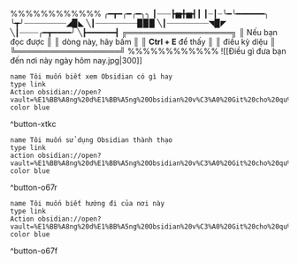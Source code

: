 %%%%%%%%%%%%
╭━┳━╭━╭━╮╮
┃┈┈┈┣▅╋▅┫┃
┃┈┃┈╰━╰━━━━━━╮
╰┳╯┈┈┈┈┈┈┈┈┈◢▉◣
╲┃┈┈┈┈┈┈┈┈┈▉▉▉
╲┃┈┈┈┈┈┈┈┈┈◥▉◤
╲┃┈┈┈┈╭━┳━━━━╯
╲┣━━━━━━┫
╔═══════════════════╗
║  Nếu bạn đọc được   ║
║  dòng này, hãy bấm  ║
║ **Ctrl + E** để thấy  ║
║        điều kỳ diệu       ║
╚═══════════════════╝
%%%%%%%%%%%%
![[Điều gì đưa bạn đến nơi này ngày hôm nay.jpg|300]]
```button
name Tôi muốn biết xem Obsidian có gì hay
type link
Action obsidian://open?vault=%E1%BB%A8ng%20d%E1%BB%A5ng%20Obsidian%20v%C3%A0%20Git%20cho%20qu%E1%BA%A3n%20l%C3%BD%20d%E1%BB%B1%20%C3%A1n&file=%F0%9F%96%BC%EF%B8%8F%20Khu%20tr%C6%B0ng%20b%C3%A0y%2F%F0%9F%96%BC%EF%B8%8F%20Khu%20tr%C6%B0ng%20b%C3%A0y
color blue
```
^button-xtkc

```button
name Tôi muốn sử dụng Obsidian thành thạo
type link
action obsidian://open?vault=%E1%BB%A8ng%20d%E1%BB%A5ng%20Obsidian%20v%C3%A0%20Git%20cho%20qu%E1%BA%A3n%20l%C3%BD%20d%E1%BB%B1%20%C3%A1n&file=%E2%9A%94%EF%B8%8F%20Nhi%E1%BB%87m%20v%E1%BB%A5%2F%E2%9A%94%EF%B8%8F%20Nhi%E1%BB%87m%20v%E1%BB%A5
color blue
```
^button-o67r

```button
name Tôi muốn biết hướng đi của nơi này 
type link
Action obsidian://open?vault=%E1%BB%A8ng%20d%E1%BB%A5ng%20Obsidian%20v%C3%A0%20Git%20cho%20qu%E1%BA%A3n%20l%C3%BD%20d%E1%BB%B1%20%C3%A1n&file=%F0%9F%93%90%20D%E1%BB%B1%20%C3%A1n%2F%F0%9F%93%90%20D%E1%BB%B1%20%C3%A1n
color blue
```
^button-o67f
